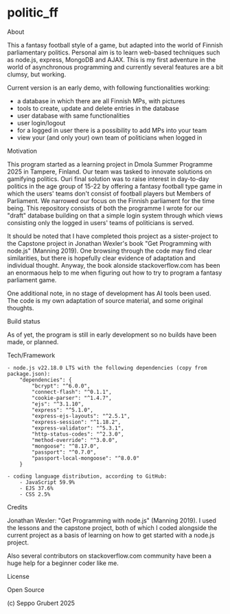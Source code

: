 # politic_ff

About

This a fantasy football style of a game, but adapted into the world of Finnish parliamentary politics. Personal aim is to learn web-based techniques such as node.js, express, MongoDB and AJAX. This is my first adventure in the world of asynchronous programming and currently several features are a bit clumsy, but working.

Current version is an early demo, with following functionalities working:
-	a database in which there are all Finnish MPs, with pictures
-	tools to create, update and delete entries in the database
-	user database with same functionalities
-	user login/logout
-	for a logged in user there is a possibility to add MPs into your team
-	view your (and only your) own team of politicians when logged in


Motivation

This program started as a learning project in Dmola Summer Programme 2025 in Tampere, Finland. Our team was tasked to innovate solutions on gamifying politics. Ouri final solution was to raise interest in day-to-day politics in the age group of 15-22 by offering a fantasy football type game in which the users' teams don't consist of football players but Members of Parliament. We narrowed our focus on the Finnish parliament for the time being. This repository consists of both the programme I wrote for our "draft" database building on that a simple login system through which views consisting only the logged in users' teams of politicians is served.

It should be noted that I have completed thois project as a sister-project to the Capstone project in Jonathan Wexler's book "Get Programming with node.js" (Manning 2019). One browsing through the code may find clear similarities, but there is hopefully clear evidence of adaptation and individual thought. Anyway, the book alonside stackoverflow.com has been an enormaous help to me when figuring out how to try to program a fantasy parliament game.

One additional note, in no stage of development has AI tools been used. The code is my own adaptation of source material, and some original thoughts.

Build status

As of yet, the program is still in early development so no builds have been made, or planned.

Tech/Framework

    - node.js v22.18.0 LTS with the following dependencies (copy from package.json):
        "dependencies": {
            "bcrypt": "^6.0.0",
            "connect-flash": "^0.1.1",
            "cookie-parser": "^1.4.7",
            "ejs": "^3.1.10",
            "express": "^5.1.0",
            "express-ejs-layouts": "^2.5.1",
            "express-session": "^1.18.2",
            "express-validator": "^5.3.1",
            "http-status-codes": "^2.3.0",
            "method-override": "^3.0.0",
            "mongoose": "^8.17.0",
            "passport": "^0.7.0",
            "passport-local-mongoose": "^8.0.0"
        }

    - coding language distribution, according to GitHub:
        - JavaScript 59.9%
        - EJS 37.6%
        - CSS 2.5%

Credits

Jonathan Wexler: "Get Programming with node.js" (Manning 2019). I used the lessons and the capstone project, both of which I coded alongside the current project as a basis of learning on how to get started with a node.js project.

Also several contributors on stackoverflow.com community have been a huge help for a beginner coder like me.

License

Open Source

(c) Seppo Grubert 2025